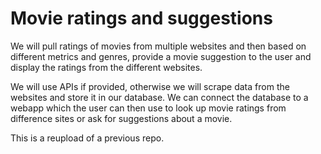# Movie ratings and suggestions

We will pull ratings of movies from multiple websites and then based on different metrics and genres, provide a movie suggestion to the user and display the ratings from the different websites. 

We will use APIs if provided, otherwise we will scrape data from the websites and store it in our database. We can connect the database to a webapp which the user can then use to look up movie ratings from difference sites or ask for suggestions about a movie.

This is a reupload of a previous repo.
